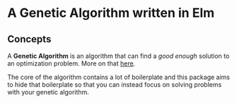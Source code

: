 # A Genetic Algorithm written in Elm

## Concepts

A **Genetic Algorithm** is an algorithm that can find a *good enough* solution to an optimization problem. More on that [here](https://www.infoq.com/presentations/genetic-algorithms?utm_source=infoq&utm_medium=videos_homepage&utm_campaign=videos_row1).

The core of the algorithm contains a lot of boilerplate and this package aims to hide that boilerplate so that you can instead focus on solving problems with your genetic algorithm.